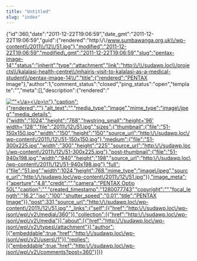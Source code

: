 ```yaml
---
title: "Untitled"
slug: "index"
---
```


{"id":360,"date":"2011-12-22T19:06:59","date\_gmt":"2011-12-22T19:06:59","guid":{"rendered":"http:\\/\\/www.sumbawanga.org.uk\\/wp-content\\/2011\\/12\\/51.jpg"},"modified":"2011-12-22T19:06:59","modified\_gmt":"2011-12-22T19:06:59","slug":"pentax-image-14","status":"inherit","type":"attachment","link":"http:\\/\\/sudawp.loc\\/projects\\/kalalasi-health-centre\\/mhairis-visit-to-kalalasi-as-a-medical-student\\/pentax-image-14\\/","title":{"rendered":"PENTAX Image"},"author":1,"comment\_status":"closed","ping\_status":"open","template":"","meta":\[\],"description":{"rendered":"

[![\"\"](\"http:\/\/sudawp.loc\/wp-content\/2011\/12\/51-300x225.jpg\")<\\/a><\\/p>\\n"},"caption":{"rendered":""},"alt\_text":"","media\_type":"image","mime\_type":"image\\/jpeg","media\_details":{"width":"1024","height":"768","hwstring\_small":"height='96' width='128'","file":"2011\\/12\\/51.jpg","sizes":{"thumbnail":{"file":"51-150x150.jpg","width":"150","height":"150","source\_url":"http:\\/\\/sudawp.loc\\/wp-content\\/2011\\/12\\/51-150x150.jpg"},"medium":{"file":"51-300x225.jpg","width":"300","height":"225","source\_url":"http:\\/\\/sudawp.loc\\/wp-content\\/2011\\/12\\/51-300x225.jpg"},"post-thumbnail":{"file":"51-940x198.jpg","width":"940","height":"198","source\_url":"http:\\/\\/sudawp.loc\\/wp-content\\/2011\\/12\\/51-940x198.jpg"},"full":{"file":"51.jpg","width":1024,"height":768,"mime\_type":"image\\/jpeg","source\_url":"http:\\/\\/sudawp.loc\\/wp-content\\/2011\\/12\\/51.jpg"}},"image\_meta":{"aperture":"4.8","credit":"","camera":"PENTAX Optio 50L","caption":"","created\_timestamp":"1280077743","copyright":"","focal\_length":"16.2","iso":"100","shutter\_speed":"0.01","title":"PENTAX Image"}},"post":331,"source\_url":"http:\\/\\/sudawp.loc\\/wp-content\\/2011\\/12\\/51.jpg","\_links":{"self":\[{"href":"http:\\/\\/sudawp.loc\\/wp-json\\/wp\\/v2\\/media\\/360"}\],"collection":\[{"href":"http:\\/\\/sudawp.loc\\/wp-json\\/wp\\/v2\\/media"}\],"about":\[{"href":"http:\\/\\/sudawp.loc\\/wp-json\\/wp\\/v2\\/types\\/attachment"}\],"author":\[{"embeddable":true,"href":"http:\\/\\/sudawp.loc\\/wp-json\\/wp\\/v2\\/users\\/1"}\],"replies":\[{"embeddable":true,"href":"http:\\/\\/sudawp.loc\\/wp-json\\/wp\\/v2\\/comments?post=360"}\]}}](http:\/\/sudawp.loc\/wp-content\/2011\/12\/51.jpg)